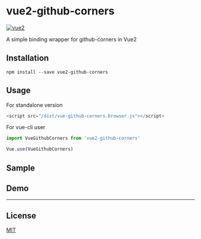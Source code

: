 # vue2-github-corners

[![vue2](https://img.shields.io/badge/vue-2.x-brightgreen.svg)](https://vuejs.org/)

A simple binding wrapper for github-corners in Vue2

## Installation

```
npm install --save vue2-github-corners
```

## Usage

For standalone version

```javascript
<script src="/dist/vue-github-corners.browser.js"></script>
```

For vue-cli user

```javascript
import VueGithubCorners from 'vue2-github-corners'

Vue.use(VueGithubCorners)
```

## Sample


## Demo



---

## License

[MIT](http://opensource.org/licenses/MIT)
